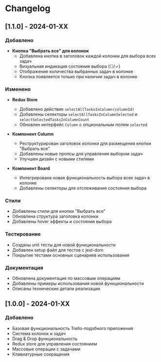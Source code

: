 # Changelog

## [1.1.0] - 2024-01-XX

### Добавлено
- **Кнопка "Выбрать все" для колонок**
  - Добавлена кнопка в заголовок каждой колонки для выбора всех задач
  - Визуальная индикация состояния выбора (☐/✓)
  - Отображение количества выбранных задач в колонке
  - Кнопка появляется только при наличии задач в колонке

### Изменено
- **Redux Store**
  - Добавлено действие `selectAllTasksInColumn(columnId)`
  - Добавлены селекторы `selectAllTasksInColumnSelected` и `selectSelectedTasksInColumnCount`
  - Обновлен интерфейс `Column` с опциональным полем `selected`

- **Компонент Column**
  - Реструктурирован заголовок колонки для размещения кнопки "Выбрать все"
  - Добавлены новые пропсы для управления выбором задач
  - Улучшен дизайн с новыми стилями

- **Компонент Board**
  - Интегрирована новая функциональность выбора всех задач в колонке
  - Добавлены селекторы для отслеживания состояния выбора

### Стили
- Добавлены стили для кнопки "Выбрать все"
- Обновлена структура заголовка колонки
- Добавлены hover эффекты и состояния выбора

### Тестирование
- Созданы unit тесты для новой функциональности
- Добавлен setup файл для тестов с jest-dom
- Покрытие тестами основных сценариев использования

### Документация
- Обновлена документация по массовым операциям
- Добавлены примеры использования новой функциональности
- Описаны технические детали реализации

## [1.0.0] - 2024-01-XX

### Добавлено
- Базовая функциональность Trello-подобного приложения
- Система колонок и задач
- Drag & Drop функциональность
- Redux store для управления состоянием
- Массовые операции с задачами
- Клавиатурные сокращения 